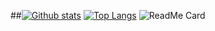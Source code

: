 ##[![Github stats](https://github-readme-stats.vercel.app/api?username=xiao7hxh&show_icons=true&include_all_commits=true)](https://github.com/youzi/github-readme-stats)
[![Top Langs](https://github-readme-stats.vercel.app/api/top-langs/?username=youzi&layout=compact)](https://github.com/youzi/github-readme-stats)
![ReadMe Card](https://github-readme-stats.vercel.app/api/pin/?username=xiao7hxh&repo=youzi)
